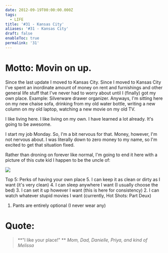 ```yaml
---
date: 2012-09-19T00:00:00.000Z
tags:
  - LIFE
title: '#31 - Kansas City'
aliases: '#31 - Kansas City'
draft: false
enableToc: true
permalink: '31'
---
```


# Motto: Movin on up.

Since the last update I moved to Kansas City. Since I moved to Kansas City I've spent an inordinate amount of money on rent and furnishings and other general life stuff that I've never had to worry about until I (finally) got my own place. Example: Silverware drawer organizer. Anyways, I'm sitting here on my new chaise sofa, drinking from my old water bottle, writing a new column on my old laptop, watching a new movie on my old TV. 

I like living here. I like living on my own. I have learned a lot already. It's going to be awesome.

I start my job Monday. So, I'm a bit nervous for that. Money, however, I'm not nervous about. I was literally down to zero money to my name, so I'm excited to get that situation fixed.

Rather than droning on forever like normal, I'm going to end it here with a picture of this cute kid I happen to be the uncle of:

![](assets/31-1.jpg)

Top 5: Perks of having your own place
5. I can keep it as clean or dirty as I want (it's very clean)
4. I can sleep anywhere I want (I usually choose the bed)
3. I can set it up however I want (this is here for consistency)
2. I can watch whatever stupid movies I want (currently, Hot Shots: Part Deux)
1. Pants are entirely optional (I never wear any)

# Quote:
> **"I like your place!" **
<cite>Mom, Dad, Danielle, Priya, and kind of Melissa</cite>

